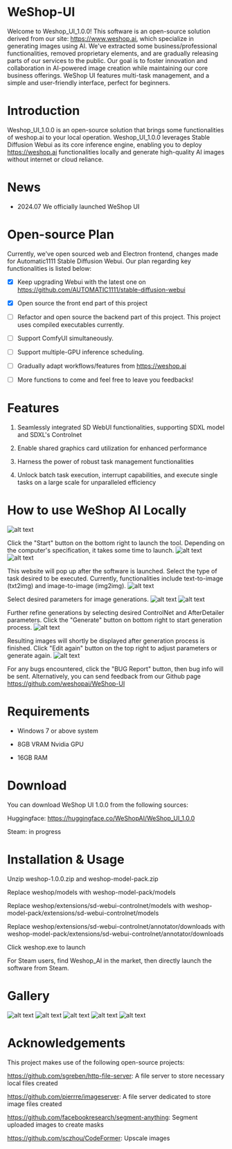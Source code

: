 # WeShop-UI

Welcome to Weshop_UI_1.0.0! This software is an open-source solution derived from our site: https://www.weshop.ai, which specialize in generating images using AI. We've extracted some business/professional functionalities, removed proprietary elements, and are gradually releasing parts of our services to the public. Our goal is to foster innovation and collaboration in AI-powered image creation while maintaining our core business offerings. WeShop UI features multi-task management, and a simple and user-friendly interface, perfect for beginners.

# Introduction

Weshop_UI_1.0.0 is an open-source solution that brings some functionalities of weshop.ai to your local operation. Weshop_UI_1.0.0 leverages Stable Diffusion Webui as its core inference engine, enabling you to deploy https://weshop.ai functionalities locally and generate high-quality AI images without internet or cloud reliance.

# News

* 2024.07 We officially launched WeShop UI

# Open-source Plan

Currently, we've open sourced web and Electron frontend, changes made for Automatic1111 Stable Diffusion Webui. Our plan regarding key functionalities is listed below:

- [x] Keep upgrading Webui with the latest one on https://github.com/AUTOMATIC1111/stable-diffusion-webui
      
- [x] Open source the front end part of this project

- [ ] Refactor and open source the backend part of this project. This project uses compiled executables currently.

- [ ] Support ComfyUI simultaneously.

- [ ] Support multiple-GPU inference scheduling.
  
- [ ] Gradually adapt workflows/features from https://weshop.ai

- [ ] More functions to come and feel free to leave you feedbacks!

# Features

1. Seamlessly integrated SD WebUI functionalities, supporting SDXL model and SDXL's Controlnet

2. Enable shared graphics card utilization for enhanced performance

3. Harness the power of robust task management functionalities

4. Unlock batch task execution, interrupt capabilities, and execute single tasks on a large scale for unparalleled efficiency

# How to use WeShop AI Locally
![alt text](https://github.com/weshopai/WeShop-UI/blob/main/screenshots/1.png?raw=true)

Click the "Start" button on the bottom right to launch the tool. Depending on the computer's specification, it takes some time to launch.
![alt text](https://github.com/weshopai/WeShop-UI/blob/main/screenshots/2.png?raw=true)
![alt text](https://github.com/weshopai/WeShop-UI/blob/main/screenshots/3.png?raw=true)

This website will pop up after the software is launched. Select the type of task desired to be executed. Currently, functionalities include text-to-image (txt2img) and image-to-image (img2img).
![alt text](https://github.com/weshopai/WeShop-UI/blob/main/screenshots/4.png?raw=true)

Select desired parameters for image generations.
![alt text](https://github.com/weshopai/WeShop-UI/blob/main/screenshots/5.png?raw=true)
![alt text](https://github.com/weshopai/WeShop-UI/blob/main/screenshots/6.png?raw=true)

Further refine generations by selecting desired ControlNet and AfterDetailer parameters. Click the "Generate" button on bottom right to start generation process.
![alt text](https://github.com/weshopai/WeShop-UI/blob/main/screenshots/7.png?raw=true)

Resulting images will shortly be displayed after generation process is finished. Click "Edit again" button on the top right to adjust parameters or generate again.
![alt text](https://github.com/weshopai/WeShop-UI/blob/main/screenshots/8.png?raw=true)

For any bugs encountered, click the "BUG Report" button, then bug info will be sent. Alternatively, you can send feedback from our Github page <https://github.com/weshopai/WeShop-UI>

# Requirements

- Windows 7 or above system
  
- 8GB VRAM Nvidia GPU
  
- 16GB RAM

# Download

You can download WeShop UI 1.0.0 from the following sources:

Huggingface: <https://huggingface.co/WeShopAI/WeShop_UI_1.0.0>

Steam: in progress

# Installation & Usage

Unzip weshop-1.0.0.zip and weshop-model-pack.zip

Replace weshop/models with weshop-model-pack/models

Replace weshop/extensions/sd-webui-controlnet/models with weshop-model-pack/extensions/sd-webui-controlnet/models

Replace weshop/extensions/sd-webui-controlnet/annotator/downloads with weshop-model-pack/extensions/sd-webui-controlnet/annotator/downloads

Click weshop.exe to launch

For Steam users, find Weshop_AI in the market, then directly launch the software from Steam.

# Gallery

![alt text](https://github.com/weshopai/WeShop-UI/blob/main/screenshots/9.png?raw=true)
![alt text](https://github.com/weshopai/WeShop-UI/blob/main/screenshots/10.png?raw=true)
![alt text](https://github.com/weshopai/WeShop-UI/blob/main/screenshots/11.png?raw=true)
![alt text](https://github.com/weshopai/WeShop-UI/blob/main/screenshots/12.png?raw=true)
![alt text](https://github.com/weshopai/WeShop-UI/blob/main/screenshots/13.png?raw=true)



# Acknowledgements

This project makes use of the following open-source projects:

<https://github.com/sgreben/http-file-server>: A file server to store necessary local files created

<https://github.com/pierrre/imageserver>: A file server dedicated to store image files created

<https://github.com/facebookresearch/segment-anything>: Segment uploaded images to create masks

<https://github.com/sczhou/CodeFormer>: Upscale images
